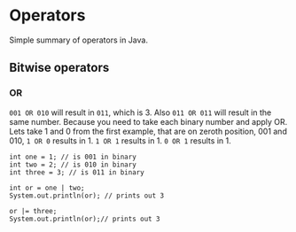 # Operators

Simple summary of operators in Java.

## Bitwise operators

### OR

`001 OR 010` will result in `011`, which is 3. Also `011 OR 011` will result in the same number. Because you need to take each binary number and apply OR. Lets take 1 and 0 from the first example, that are on zeroth position, 001 and 010, `1 OR 0` results in 1. `1 OR 1` results in 1. `0 OR 1` results in 1.

```
int one = 1; // is 001 in binary
int two = 2; // is 010 in binary
int three = 3; // is 011 in binary

int or = one | two; 
System.out.println(or); // prints out 3

or |= three;
System.out.println(or);// prints out 3
```



